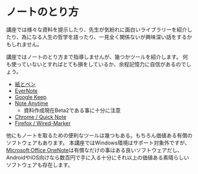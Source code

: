 # ノートのとり方

講座では様々な資料を提示したり、先生が気紛れに面白いライブラリーを紹介したり、為になる人生の哲学を語ったり、一見全く関係ないが興味深い話をするかもしれません。

講座ではノートのとり方まで指導しませんが、幾つかツールを紹介します。
何も使っていないとすればとても損をしているか、余程記憶力に自信があるのでしょう。

- [紙とペン](http://ja.uncyclopedia.info/wiki/%E7%B4%99%E8%A8%98%E4%BA%8B)
- [EverNote](https://evernote.com/intl/jp/)
- [Google Keep](https://drive.google.com/keep/)
- [Note Anytime](http://product.metamoji.com/ja/anytime/)
    - 資料作成現在Beta2である事に十分に注意
- [Chrome / Quick Note](https://chrome.google.com/webstore/detail/empty-title/mijlebbfndhelmdpmllgcfadlkankhok?hl=ja)
- [Firefox / Wired-Marker](http://www.wired-marker.org/)

他にもノートを取るための便利なツールは幾つもある。もちろん価値ある有償のソフトウェアもあります。
本講座ではWindows環境はサポート対象外ですが、[Microsoft Office OneNote](http://office.microsoft.com/ja-jp/onenote/)は有償なだけの事はある良いソフトウェアだし、AndroidやiOS向けなら数百円で手に入る十分にそれ以上の価値ある素晴らしいソフトウェアも存在します。

